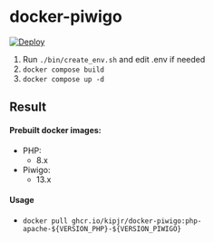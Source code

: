 # docker-piwigo
[![Deploy](https://github.com/Kipjr/docker-piwigo/actions/workflows/deploy.yml/badge.svg?event=workflow_dispatch)](https://github.com/Kipjr/docker-piwigo/actions/workflows/deploy.yml)
1. Run `./bin/create_env.sh` and edit .env if needed
2. `docker compose build`
3. `docker compose up -d`

## Result
#### Prebuilt docker images:

- PHP:
  - 8.x
- Piwigo: 
  - 13.x

#### Usage

- `docker pull ghcr.io/kipjr/docker-piwigo:php-apache-${VERSION_PHP}-${VERSION_PIWIGO}`
